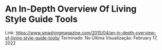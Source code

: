 # An In-Depth Overview Of Living Style Guide Tools

Link: https://www.smashingmagazine.com/2015/04/an-in-depth-overview-of-living-style-guide-tools/
Terminado: No
Última Visualização: February 17, 2022